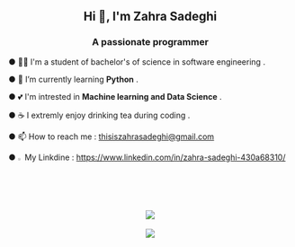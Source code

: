 
<h2 align="center">Hi 👋, I'm Zahra Sadeghi</h2>
<h3 align="center">A passionate programmer</h3>

● 👩‍💻 I'm a student of bachelor's of science in software engineering .

  ● 🌱 I’m currently learning **Python** .
  
  ● 💕 I'm intrested in **Machine learning and Data Science** .
  
  ● ☕ I extremly enjoy drinking tea during coding .
  
●  📫 How to reach me : thisiszahrasadeghi@gmail.com

●  <img width= 1.6% src="https://github.com/thisiszahrasadeghi/thisiszahrasadeghi/assets/170200995/c25a423a-9209-4b23-a23c-e192a70c2191" />    My Linkdine : https://www.linkedin.com/in/zahra-sadeghi-430a68310/

 
<div align="center">
  <br>
  <a rel="nofollow" href="https://github.com/thisiszahrasadeghi">
    <img src="https://streak-stats.demolab.com/?user=thisiszahrasadeghi")

  </a>
</div>

  <div align="center">
  <br>
  <a rel="nofollow" href="https://github.com/thisiszahrasadeghi">
    <img src="https://github-readme-stats.vercel.app/api/top-langs/?username=thisiszahrasadeghi&layout=compact")

  </a>
</div>


<!---[![GitHub Streak](https://streak-stats.demolab.com/?user=thisiszahrasadeghi)](https://git.io/streak-stats)   

![Top Langs](https://github-readme-stats.vercel.app/api/top-langs/?username=thisiszahrasadeghi&hide_progress=true)
--->
<!---
 😄 Pronouns: she/her
 - 👀 I’m interested in tea , programming and hanging out with my friends
 - 💞️ I’m looking to collaborate on AI projects
 - 🌱 I’m currently learning python and trying to make myself better in English
 - 📫 How to reach me : thisiszahrasadeghi@gmail.com
 - ⚡ Fun fact: I can easily cry during comedy movies 😶
 ![Top Langs](https://github-readme-stats.vercel.app/api/top-langs/?username=thisiszahrasadeghi&hide_progress=true)
 ---> 

<!---
thisiszahrasadeghi/thisiszahrasadeghi is a ✨ special ✨ repository because its `README.md` (this file) appears on your GitHub profile.
You can click the Preview link to take a look at your changes.
--->
